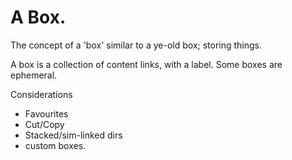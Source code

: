 # A Box.

The concept of a 'box' similar to a ye-old box; storing things.

A box is a collection of content links, with a label. Some boxes are ephemeral.

Considerations

+ Favourites
+ Cut/Copy
+ Stacked/sim-linked dirs
+ custom boxes.



